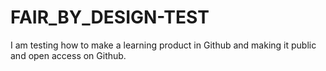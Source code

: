 # FAIR_BY_DESIGN-TEST
I am testing how to make a learning product in Github and making it public and open access on Github. 
